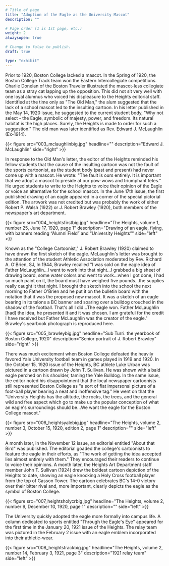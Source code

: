 ```yaml
---
# Title of page
title: "Adoption of the Eagle as the University Mascot"
description: ""

# Page order (1 is 1st page, etc.)
weight: 2
alwaysopen: true

# Change to false to publish.
draft: true

type: "exhibit"
---
```


Prior to 1920, Boston College lacked a mascot. In the Spring of 1920, the Boston College Track team won the Eastern Intercollegiate competitions. Charlie Donelan of the Boston Traveler illustrated the mascot-less collegiate team as a stray cat lapping up the opposition. This did not sit very well with one loyal alumnus who voiced his displeasure to the Heights editorial staff. Identified at the time only as "The Old Man," the alum suggested that the lack of a school mascot led to the insulting cartoon. In his letter published in the May 14, 1920 issue, he suggested to the current student body, "Why not select - the Eagle, symbolic of majesty, power, and freedom. Its natural habitat is the high places. Surely, the Heights is made to order for such a suggestion." The old man was later identified as Rev. Edward J. McLaughlin (Ex-1914).

{{< figure src="003_mclaughlinbig.jpg"
           headline="" 
           description="Edward J. McLaughlin" 
           side="right" >}}

In response to the Old Man's letter, the editor of the Heights reminded his fellow students that the cause of the insulting cartoon was not the fault of the sports cartoonist, as the student body (past and present) had never come up with a mascot. He wrote: "The fault is ours entirely. It is important that we adopt a mascot to preside at our pow-wows and triumphant fetes." He urged students to write to the Heights to voice their opinion of the Eagle or voice an alternative for the school mascot. In the June 17th issue, the first published drawing of an eagle appeared in a corner of the special pictorial edition. The artwork was not credited but was probably the work of either Robert P. Walsh (1922) or J. Robert Brawley (1920), both members of the newspaper's art department.

{{< figure src="004_heightsfirstbig.jpg"
           headline="The Heights, volume 1, number 25, June 17, 1920, page 1" 
           description="Drawing of an eagle, flying, with banners reading “Alumni Field” and “University Heights”" side="left" >}}

Known as the "College Cartoonist," J. Robert Brawley (1920) claimed to have drawn the first sketch of the eagle. McLaughlin's letter was brought to the attention of the student Athletic Association moderated by Rev. Richard A. O'Brien, SJ, In 1944, Brawley recalled "I was sold on the eagle idea of Father McLaughlin...I went to work into that night...I grabbed a big sheet of drawing board, some water colors and went to work...when I got done, I had so much paint on it, the board must have weighed five pounds...the supplies really caught it that night. I brought the sketch into the school the next morning to Father O'Brien and he put it on the bulletin board with the notation that it was the proposed new mascot. It was a sketch of an eagle bearing in its talons a BC banner and soaring over a bulldog crouched in the shadow of the football. That's all I did...The eagle won. Father McLaughlin [had] the idea, he presented it and it was chosen. I am grateful for the credit I have received but Father McLaughlin was the creator of the eagle." Brawley's yearbook photograph is reproduced here.

{{< figure src="005_brawleybig.jpg"
           headline="Sub Turri: the yearbook of Boston College, 1920" 
           description="Senior portrait of J. Robert Brawley" 
           side="right" >}}

There was much excitement when Boston College defeated the heavily favored Yale University football team in games played in 1919 and 1920. In the October 15, 1920 issue of the Heights, BC athlete Luke Urban was pictured in a cartoon drawn by John T. Sullivan. He was shown with a bald eagle perched on his shoulder, taming the Yale Bulldog. In the same issue, the editor noted his disappointment that the local newspaper cartoonists still represented Boston College as "a sort of flat impersonal picture of a foot-ball player bearing a neat and inoffensive tag." He went on that the "University Heights has the altitude, the rocks, the trees, and the general wild and free aspect which go to make up the popular conception of what an eagle's surroundings should be...We want the eagle for the Boston College mascot."

{{< figure src="006_heightsyalebig.jpg"
           headline="The Heights, volume 2, number 3, October 15, 1920, edition 2, page 1" 
           description="" side="left" >}}

A month later, in the November 12 issue, an editorial entitled "About that Bird" was published. The editorial goaded the college's cartoonists to feature the eagle in their efforts, as "The work of getting the idea accepted lies almost entirely with them." They encouraged their readers to continue to voice their opinions. A month later, the Heights Art Department staff member John T. Sullivan (1924) drew the boldest cartoon depiction of the Heights to date, showing an eagle knocking a Holy Cross football player from the top of Gasson Tower. The cartoon celebrates BC's 14-0 victory over their bitter rival and, more important, clearly depicts the eagle as the symbol of Boston College.

{{< figure src="007_heightsholycrbig.jpg"
           headline="The Heights, volume 2, number 9, December 10, 1920, page 1" 
           description="" side="left" >}}

The University quickly adopted the eagle more formally into campus life. A column dedicated to sports entitled "Through the Eagle's Eye" appeared for the first time in the January 20, 1921 issue of the Heights. The relay team was pictured in the February 2 issue with an eagle emblem incorporated into their athletic-wear.

{{< figure src="008_heightstrackbig.jpg"
           headline="The Heights, volume 2, number 14, February 3, 1921, page 3" 
           description="1921 relay team" side="left" >}}
